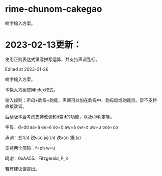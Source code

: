 # rime-chunom-cakegao

喃字输入方案。

# 2023-02-13更新：

使用正则表达式重写拼写运算，并支持声调乱标。

Edited at 2023-01-26

喃字输入方案。

本输入方案使用telex模式。

输入规则：声母+韵母+韵尾，声调可以加在韵母中、韵母后或韵尾后。暂不支持直接改调。

后续版本会考虑支持改调和d变đ的功能，以及ươ判定等。

字母：đ=dd aa=â ee=ê oo=ô aw=ă ow=ơ uw=ư ooo=oo

声调：玄f(à) 锐s(á) 问r(ả) 跌x(ã) 重j(ạ)

支持两个简码：f=ph w=ư

鸣谢：0xAA55、Fitzgerald_P_K

若有建议请提出。
